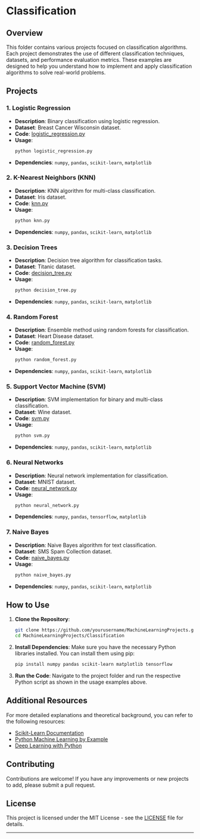 # Classification

## Overview

This folder contains various projects focused on classification algorithms. Each project demonstrates the use of different classification techniques, datasets, and performance evaluation metrics. These examples are designed to help you understand how to implement and apply classification algorithms to solve real-world problems.

## Projects

### 1. Logistic Regression
- **Description**: Binary classification using logistic regression.
- **Dataset**: Breast Cancer Wisconsin dataset.
- **Code**: [logistic_regression.py](logistic_regression.py)
- **Usage**: 
    ```bash
    python logistic_regression.py
    ```
- **Dependencies**: `numpy`, `pandas`, `scikit-learn`, `matplotlib`

### 2. K-Nearest Neighbors (KNN)
- **Description**: KNN algorithm for multi-class classification.
- **Dataset**: Iris dataset.
- **Code**: [knn.py](knn.py)
- **Usage**:
    ```bash
    python knn.py
    ```
- **Dependencies**: `numpy`, `pandas`, `scikit-learn`, `matplotlib`

### 3. Decision Trees
- **Description**: Decision tree algorithm for classification tasks.
- **Dataset**: Titanic dataset.
- **Code**: [decision_tree.py](decision_tree.py)
- **Usage**:
    ```bash
    python decision_tree.py
    ```
- **Dependencies**: `numpy`, `pandas`, `scikit-learn`, `matplotlib`

### 4. Random Forest
- **Description**: Ensemble method using random forests for classification.
- **Dataset**: Heart Disease dataset.
- **Code**: [random_forest.py](random_forest.py)
- **Usage**:
    ```bash
    python random_forest.py
    ```
- **Dependencies**: `numpy`, `pandas`, `scikit-learn`, `matplotlib`

### 5. Support Vector Machine (SVM)
- **Description**: SVM implementation for binary and multi-class classification.
- **Dataset**: Wine dataset.
- **Code**: [svm.py](svm.py)
- **Usage**:
    ```bash
    python svm.py
    ```
- **Dependencies**: `numpy`, `pandas`, `scikit-learn`, `matplotlib`

### 6. Neural Networks
- **Description**: Neural network implementation for classification.
- **Dataset**: MNIST dataset.
- **Code**: [neural_network.py](neural_network.py)
- **Usage**:
    ```bash
    python neural_network.py
    ```
- **Dependencies**: `numpy`, `pandas`, `tensorflow`, `matplotlib`

### 7. Naive Bayes
- **Description**: Naive Bayes algorithm for text classification.
- **Dataset**: SMS Spam Collection dataset.
- **Code**: [naive_bayes.py](naive_bayes.py)
- **Usage**:
    ```bash
    python naive_bayes.py
    ```
- **Dependencies**: `numpy`, `pandas`, `scikit-learn`, `matplotlib`

## How to Use

1. **Clone the Repository**:
    ```bash
    git clone https://github.com/yourusername/MachineLearningProjects.git
    cd MachineLearningProjects/Classification
    ```

2. **Install Dependencies**:
    Make sure you have the necessary Python libraries installed. You can install them using pip:
    ```bash
    pip install numpy pandas scikit-learn matplotlib tensorflow
    ```

3. **Run the Code**:
    Navigate to the project folder and run the respective Python script as shown in the usage examples above.

## Additional Resources

For more detailed explanations and theoretical background, you can refer to the following resources:
- [Scikit-Learn Documentation](https://scikit-learn.org/stable/documentation.html)
- [Python Machine Learning by Example](https://www.packtpub.com/product/python-machine-learning-by-example/9781789616721)
- [Deep Learning with Python](https://www.manning.com/books/deep-learning-with-python)

## Contributing

Contributions are welcome! If you have any improvements or new projects to add, please submit a pull request.

## License

This project is licensed under the MIT License - see the [LICENSE](LICENSE) file for details.

---